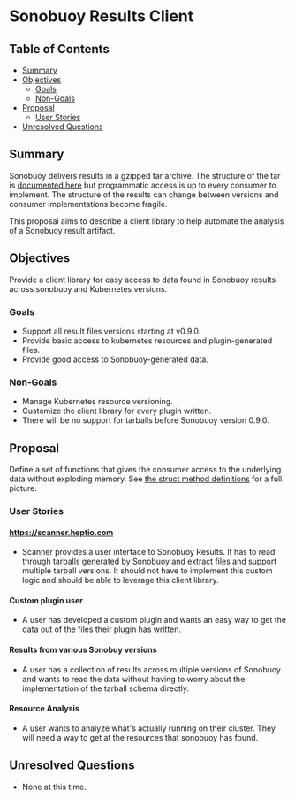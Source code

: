 # Sonobuoy Results Client

## Table of Contents

* [Summary](#summary)
* [Objectives](#objectives)
  * [Goals](#goals)
  * [Non-Goals](#non-goals)
* [Proposal](#proposal)
  * [User Stories](#user-stories)
* [Unresolved Questions](#unresolved-questions)

## Summary

Sonobuoy delivers results in a gzipped tar archive. The structure of the tar is
[documented here][tar structure] but programmatic access is up to every consumer
to implement. The structure of the results can change between versions and
consumer implementations become fragile.

This proposal aims to describe a client library to help automate the analysis of
a Sonobuoy result artifact.

## Objectives

Provide a client library for easy access to data found in Sonobuoy results
across sonobuoy and Kubernetes versions.

### Goals

 - Support all result files versions starting at v0.9.0.
 - Provide basic access to kubernetes resources and plugin-generated files.
 - Provide good access to Sonobuoy-generated data.

### Non-Goals

- Manage Kubernetes resource versioning.
- Customize the client library for every plugin written.
- There will be no support for tarballs before Sonobuoy version 0.9.0.

## Proposal

Define a set of functions that gives the consumer access to the underlying data
without exploding memory. See [the struct method definitions][struct] for a full
picture.

### User Stories

#### https://scanner.heptio.com

- Scanner provides a user interface to Sonobuoy Results. It has to read through
  tarballs generated by Sonobuoy and extract files and support multiple tarball
  versions. It should not have to implement this custom logic and should be able
  to leverage this client library.

#### Custom plugin user

- A user has developed a custom plugin and wants an easy way to get the data out
  of the files their plugin has written.

#### Results from various Sonobuy versions

- A user has a collection of results across multiple versions of Sonobuoy and
  wants to read the data without having to worry about the implementation of the
  tarball schema directly.

#### Resource Analysis

- A user wants to analyze what's actually running on their cluster. They will
  need a way to get at the resources that sonobuoy has found.

## Unresolved Questions

* None at this time.

[tar structure]: https://github.com/vmware-tanzu/sonobuoy/blob/master/docs/snapshot.md
[queries]:
https://github.com/vmware-tanzu/sonobuoy/blob/master/pkg/discovery/queries.go
[struct]: https://github.com/chuckha/sonobuoy/blob/sep-1/client/
